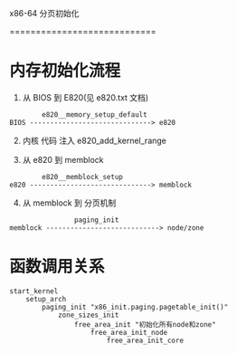 x86-64 分页初始化

============================

# 内存初始化流程


1. 从 BIOS 到 E820(见 e820.txt 文档)

```
		e820__memory_setup_default
BIOS ------------------------------> e820
```

2. 内核 代码 注入 e820_add_kernel_range

3. 从 e820 到 memblock

```
		e820__memblock_setup
e820 ------------------------------> memblock 
```

4. 从 memblock 到 分页机制

```
				paging_init
memblock ----------------------------> node/zone
```


# 函数调用关系

```
start_kernel
    setup_arch
        paging_init "x86_init.paging.pagetable_init()"
            zone_sizes_init
                free_area_init "初始化所有node和zone"
                    free_area_init_node
                        free_area_init_core
```
